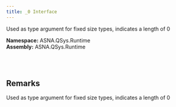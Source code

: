 ```yaml
---
title: _0 Interface
---
```


Used as type argument for fixed size types, indicates a length of 0

**Namespace:** ASNA.QSys.Runtime <br/>
**Assembly:** ASNA.QSys.Runtime

<br>
<br>

## Remarks

Used as type argument for fixed size types, indicates a length of 0

[//]: # ($$TODO: Complete the Remarks section.)

<br>
<br>

